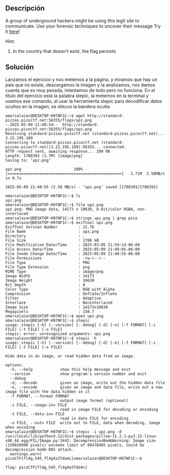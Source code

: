## Descripción 
A group of underground hackers might be using this legit site to communicate. Use your forensic techniques to uncover their message
Try it [here](http://standard-pizzas.picoctf.net:56355/)!

Hint:
1. In the country that doesn't exist, the flag persists

## Solución 

Lanzamos el ejercicio y nos metemos a la página, y miramos que hay un país que no existe, descargamos la imagen y la analizamos, nos damos cuenta que es muy pesada, intentamos de todo pero no funciona. En el título del ejercicio está la palabra stepic, la metemos en la terminal y usamos ese comando, al usar la herramienta stepic para decodificar datos ocultos en la imagen, se obtuvo la bandera oculta 

```
omarsalazar@DESKTOP-H97NF1C:~$ wget http://standard-pizzas.picoctf.net:56355/flags/upz.png
--2025-05-09 21:48:54--  http://standard-pizzas.picoctf.net:56355/flags/upz.png
Resolving standard-pizzas.picoctf.net (standard-pizzas.picoctf.net)... 3.22.195.189
Connecting to standard-pizzas.picoctf.net (standard-pizzas.picoctf.net)|3.22.195.189|:56355... connected.
HTTP request sent, awaiting response... 200 OK
Length: 1788393 (1.7M) [image/png]
Saving to: ‘upz.png’

upz.png                       100%[=================================================>]   1.71M  2.58MB/s    in 0.7s

2025-05-09 21:48:55 (2.58 MB/s) - ‘upz.png’ saved [1788393/1788393]

omarsalazar@DESKTOP-H97NF1C:~$ ls
upz.png
omarsalazar@DESKTOP-H97NF1C:~$ file upz.png
upz.png: PNG image data, 14173 x 10630, 8-bit/color RGBA, non-interlaced
omarsalazar@DESKTOP-H97NF1C:~$ strings upz.png | grep pico
omarsalazar@DESKTOP-H97NF1C:~$ exiftool upz.png
ExifTool Version Number         : 12.76
File Name                       : upz.png
Directory                       : .
File Size                       : 1788 kB
File Modification Date/Time     : 2025:03:05 21:59:14-06:00
File Access Date/Time           : 2025:05:09 21:49:05-06:00
File Inode Change Date/Time     : 2025:05:09 21:48:55-06:00
File Permissions                : -rw-r--r--
File Type                       : PNG
File Type Extension             : png
MIME Type                       : image/png
Image Width                     : 14173
Image Height                    : 10630
Bit Depth                       : 8
Color Type                      : RGB with Alpha
Compression                     : Deflate/Inflate
Filter                          : Adaptive
Interlace                       : Noninterlaced
Image Size                      : 14173x10630
Megapixels                      : 150.7
omarsalazar@DESKTOP-H97NF1C:~$ open upz.png
omarsalazar@DESKTOP-H97NF1C:~$ stepic 
usage: stepic [-h] [--version] [--debug] [-d] [-e] [-f FORMAT] [-i FILE] [-t FILE] [-o FILE]
stepic: error: unrecognized arguments: upz.png
omarsalazar@DESKTOP-H97NF1C:~$ stepic -h
usage: stepic [-h] [--version] [--debug] [-d] [-e] [-f FORMAT] [-i FILE] [-t FILE] [-o FILE]

Hide data in an image, or read hidden data from an image.

options:
  -h, --help            show this help message and exit
  --version             show program's version number and exit
  --debug
  -d, --decode          given an image, write out the hidden data file
  -e, --encode          given an image and data file, write out a new image file with the data hidden in it
  -f FORMAT, --format FORMAT
                        output image format (optional)
  -i FILE, --image-in= FILE
                        read in image FILE for decoding or encoding
  -t FILE, --data-in= FILE
                        read in data FILE for encoding
  -o FILE, --out= FILE  write out to FILE, data when decoding, image when encoding
omarsalazar@DESKTOP-H97NF1C:~$ stepic -i upz.png -d
/usr/local/lib/python3.12/dist-packages/pillow-11.2.1-py3.12-linux-x86_64.egg/PIL/Image.py:3442: DecompressionBombWarning: Image size (150658990 pixels) exceeds limit of 89478485 pixels, could be decompression bomb DOS attack.
  warnings.warn(
picoCTF{fl4g_h45_fl4g4a37da4c}omarsalazar@DESKTOP-H97NF1C:~$

flag: picoCTF{fl4g_h45_fl4g4a37da4c}
```
